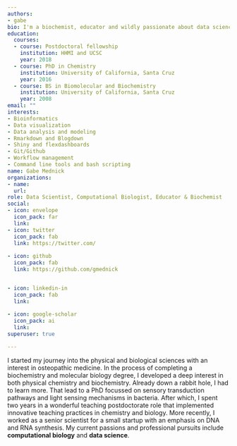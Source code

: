 ```yaml
---
authors:
- gabe
bio: I'm a biochemist, educator and wildly passionate about data science, machine learning and bioinformatics.
education:
  courses:
  - course: Postdoctoral fellowship
    institution: HHMI and UCSC
    year: 2018
  - course: PhD in Chemistry
    institution: University of California, Santa Cruz
    year: 2016
  - course: BS in Biomolecular and Biochemistry
    institution: University of California, Santa Cruz
    year: 2008
email: ""
interests:
- Bioinformatics
- Data visualization
- Data analysis and modeling
- Rmarkdown and Blogdown
- Shiny and flexdashboards
- Git/Github
- Workflow management 
- Command line tools and bash scripting
name: Gabe Mednick
organizations:
- name: 
  url: 
role: Data Scientist, Computational Biologist, Educator & Biochemist
social:
- icon: envelope
  icon_pack: far
  link: 
- icon: twitter
  icon_pack: fab
  link: https://twitter.com/
  
- icon: github
  icon_pack: fab
  link: https://github.com/gmednick


- icon: linkedin-in
  icon_pack: fab
  link:
  
- icon: google-scholar
  icon_pack: ai
  link:
superuser: true

---
```


I started my journey into the physical and biological sciences with an interest in osteopathic medicine. In the process of completing a biochemistry and molecular biology degree, I developed a deep interest in both physical chemistry and biochemistry. Already down a rabbit hole, I had to learn more. That lead to a PhD focussed on sensory transduction pathways and light sensing mechanisms in bacteria. After which, I spent two years in a wonderful teaching postdoctorate role that implemented innovative teaching practices in chemistry and biology. More recently, I worked as a senior scientist for a small startup with an emphasis on DNA and RNA synthesis. My current passions and professional pursuits include **computational biology** and **data science**. 

